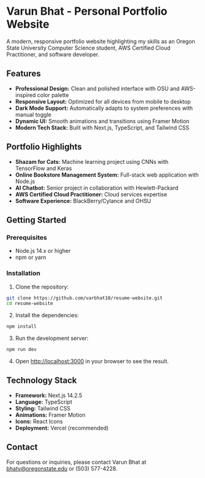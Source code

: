 # Varun Bhat - Personal Portfolio Website

A modern, responsive portfolio website highlighting my skills as an Oregon State University Computer Science student, AWS Certified Cloud Practitioner, and software developer.

## Features

- **Professional Design:** Clean and polished interface with OSU and AWS-inspired color palette
- **Responsive Layout:** Optimized for all devices from mobile to desktop
- **Dark Mode Support:** Automatically adapts to system preferences with manual toggle
- **Dynamic UI:** Smooth animations and transitions using Framer Motion
- **Modern Tech Stack:** Built with Next.js, TypeScript, and Tailwind CSS

## Portfolio Highlights

- **Shazam for Cats:** Machine learning project using CNNs with TensorFlow and Keras
- **Online Bookstore Management System:** Full-stack web application with Node.js
- **AI Chatbot:** Senior project in collaboration with Hewlett-Packard
- **AWS Certified Cloud Practitioner:** Cloud services expertise
- **Software Experience:** BlackBerry/Cylance and OHSU

## Getting Started

### Prerequisites

- Node.js 14.x or higher
- npm or yarn

### Installation

1. Clone the repository:    
```bash
git clone https://github.com/varbhat10/resume-website.git
cd resume-website
```

2. Install the dependencies:
```bash
npm install
```

3. Run the development server:
```bash
npm run dev
```

4. Open [http://localhost:3000](http://localhost:3000) in your browser to see the result.


## Technology Stack

- **Framework:** Next.js 14.2.5
- **Language:** TypeScript
- **Styling:** Tailwind CSS
- **Animations:** Framer Motion
- **Icons:** React Icons
- **Deployment:** Vercel (recommended)

## Contact

For questions or inquiries, please contact Varun Bhat at bhatv@oregonstate.edu or (503) 577-4228. 
